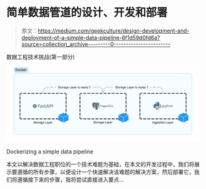 # 简单数据管道的设计、开发和部署

> 原文：<https://medium.com/geekculture/design-development-and-deployment-of-a-simple-data-pipeline-6f1d59d0fd6a?source=collection_archive---------0----------------------->

数据工程技术挑战(第一部分)

![](img/1d18ab9ee9d0f0c6944a642e4f097fe4.png)

Dockerizing a simple data pipeline

本文以解决数据工程职位的一个技术难题为基础，在本文的开发过程中，我们将展示要遵循的所有步骤，以便设计一个快速解决该难题的解决方案，然后部署它，我们将遵循接下来的步骤，我将尝试直接进入要点…